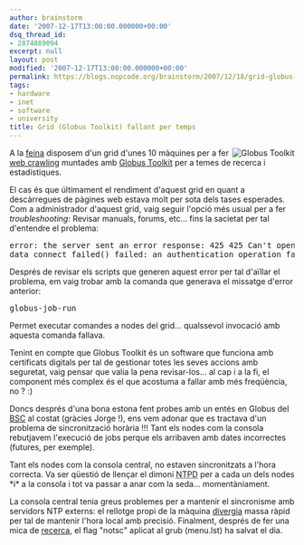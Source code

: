 ```yaml
---
author: brainstorm
date: '2007-12-17T13:00:00.000000+00:00'
dsq_thread_id:
- 2874889094
excerpt: null
layout: post
modified: '2007-12-17T13:00:00.000000+00:00'
permalink: https://blogs.nopcode.org/brainstorm/2007/12/18/grid-globus-toolkit-fallant-per-temps/
tags:
- hardware
- inet
- software
- university
title: Grid (Globus Toolkit) fallant per temps
---
```


[<img id="image100" src="https://blogs.nopcode.org/brainstorm/wp-content/uploads/2007/12/globusalliance-nourl.gif" alt="Globus Toolkit" align='right' />][1]

A la [feina][2] disposem d'un grid d'unes 10 màquines per a fer [web crawling][3] muntades amb [Globus Toolkit][4] per a temes de recerca i estadístiques.

El cas és que últimament el rendiment d'aquest grid en quant a descàrregues de pàgines web estava molt per sota dels tases esperades. Com a administrador d'aquest grid, vaig seguir l'opció més usual per a fer *troubleshooting*: Revisar manuals, forums, etc... fins la sacietat per tal d'entendre el problema:

<pre>error: the server sent an error response: 425 425 Can't open data connection.
data_connect_failed() failed: an authentication operation failed
</pre>

<!--more-->

Després de revisar els scripts que generen aquest error per tal d'aïllar el problema, em vaig trobar amb la comanda que generava el missatge d'error anterior:

<pre>globus-job-run
</pre>

Permet executar comandes a nodes del grid... qualssevol invocació amb aquesta comanda fallava. 

Tenint en compte que Globus Toolkit és un software que funciona amb certificats digitals per tal de gestionar totes les seves accions amb seguretat, vaig pensar que valia la pena revisar-los... al cap i a la fi, el component més complex és el que acostuma a fallar amb més freqüència, no ? :) 

Doncs després d'una bona estona fent probes amb un entés en Globus del [BSC][5] al costat (gràcies Jorge !), ens vem adonar que es tractava d'un problema de sincronització horària !!! Tant els nodes com la consola rebutjavem l'execució de jobs perque els arribaven amb dates incorrectes (futures, per exemple).

Tant els nodes com la consola central, no estaven sincronitzats a l'hora correcta. Va ser qüestió de llençar el dimoni <acronym title='Network Time Protocol Daemon'>NTPD</acronym> per a cada un dels nodes \*i\* a la consola i tot va passar a anar com la seda... momentàniament.

La consola central tenia greus problemes per a mantenir el sincronisme amb servidors NTP externs: el rellotge propi de la màquina [divergia][6] massa ràpid per tal de mantenir l'hora local amb precisió. Finalment, després de fer una mica de [recerca][7], el flag "notsc" aplicat al grub (menu.lst) ha salvat el dia.

 [1]: https://globus.org
 [2]: https://escert.upc.edu/
 [3]: https://en.wikipedia.org/wiki/Web_crawler
 [4]: https://globus.org/
 [5]: https://www.bsc.es/
 [6]: https://en.wikipedia.org/wiki/Clock_drift
 [7]: https://linux.derkeiler.com/Mailing-Lists/Fedora/2005-02/2793.html